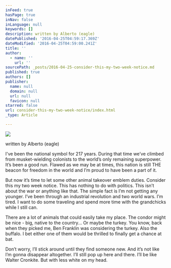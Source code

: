 ```yaml
---
inFeed: true
hasPage: true
inNav: false
inLanguage: null
keywords: []
description: written by Alberto (eagle)
datePublished: '2016-04-25T04:59:17.369Z'
dateModified: '2016-04-25T04:59:00.241Z'
title: ''
author:
  - name: ''
    url: ''
sourcePath: _posts/2016-04-25-consider-this-my-two-week-notice.md
published: true
authors: []
publisher:
  name: null
  domain: null
  url: null
  favicon: null
starred: false
url: consider-this-my-two-week-notice/index.html
_type: Article

---
```

![](https://the-grid-user-content.s3-us-west-2.amazonaws.com/4162df04-ac05-4222-8a32-9a46eb89704a.jpg)

written by Alberto (eagle)

I've been the national symbol for 217 years. During that time weʼve climbed from musket-wielding colonists to the worldʼs only remaining superpower. Itʼs been a good run. Flawed as we may be at times, this nation is still THE beacon for freedom in the world and Iʼm proud to have been a part of it.

But now itʼs time to let some other animal takeover emblem duties. Consider this my two week notice. This has nothing to do with politics. This isnʼt about the war or anything like that. The simple fact is Iʼm not getting any younger. Iʼve been through an industrial revolution and two world wars. Iʼm tired. I want to do some traveling and spend more time with the grandchicks while I still can.

There are a lot of animals that could easily take my place. The condor might be nice - big, native to the country... Or maybe the turkey. You know, back when they picked me, Ben Franklin was considering the turkey. Also the buffalo. I bet either one of them would be thrilled to finally get a chance at bat.

Donʼt worry, Iʼll stick around until they find someone new. And itʼs not like Iʼm gonna disappear altogether. Iʼll still pop up here and there. Iʼll be like Walter Cronkite. But with less white on my head.